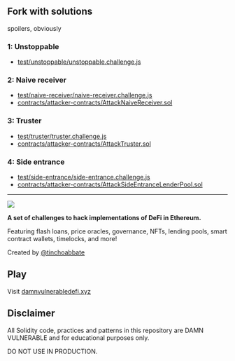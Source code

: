 ## Fork with solutions

spoilers, obviously

### 1: Unstoppable

- [test/unstoppable/unstoppable.challenge.js](test/unstoppable/unstoppable.challenge.js)

### 2: Naive receiver

- [test/naive-receiver/naive-receiver.challenge.js](test/naive-receiver/naive-receiver.challenge.js)
- [contracts/attacker-contracts/AttackNaiveReceiver.sol](contracts/attacker-contracts/AttackNaiveReceiver.sol)

### 3: Truster

- [test/truster/truster.challenge.js](test/truster/truster.challenge.js)
- [contracts/attacker-contracts/AttackTruster.sol](contracts/attacker-contracts/AttackTruster.sol)

### 4: Side entrance

- [test/side-entrance/side-entrance.challenge.js](test/side-entrance/side-entrance.challenge.js)
- [contracts/attacker-contracts/AttackSideEntranceLenderPool.sol](contracts/attacker-contracts/AttackSideEntranceLenderPool.sol)

------------------------------------------------------------------------------------

![](cover.png)

**A set of challenges to hack implementations of DeFi in Ethereum.**

Featuring flash loans, price oracles, governance, NFTs, lending pools, smart contract wallets, timelocks, and more!

Created by [@tinchoabbate](https://twitter.com/tinchoabbate)

## Play

Visit [damnvulnerabledefi.xyz](https://damnvulnerabledefi.xyz)

## Disclaimer

All Solidity code, practices and patterns in this repository are DAMN VULNERABLE and for educational purposes only.

DO NOT USE IN PRODUCTION.
